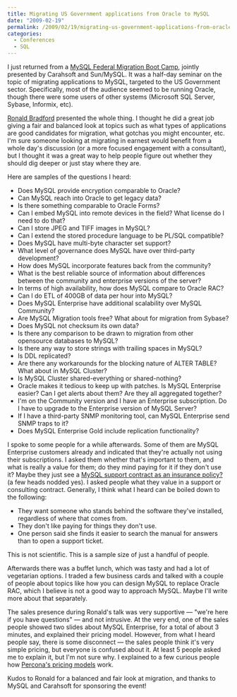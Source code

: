 ```yaml
---
title: Migrating US Government applications from Oracle to MySQL
date: "2009-02-19"
permalink: /2009/02/19/migrating-us-government-applications-from-oracle-to-mysql/
categories:
  - Conferences
  - SQL
---
```

I just returned from a [MySQL Federal Migration Boot Camp][1], jointly presented by Carahsoft and Sun/MySQL. It was a half-day seminar on the topic of migrating applications to MySQL, targeted to the US Government sector. Specifically, most of the audience seemed to be running Oracle, though there were some users of other systems (Microsoft SQL Server, Sybase, Informix, etc).

[Ronald Bradford][2] presented the whole thing. I thought he did a great job giving a fair and balanced look at topics such as what types of applications are good candidates for migration, what gotchas you might encounter, etc. I'm sure someone looking at migrating in earnest would benefit from a whole day's discussion (or a more focused engagement with a consultant), but I thought it was a great way to help people figure out whether they should dig deeper or just stay where they are.

Here are samples of the questions I heard:

*   Does MySQL provide encryption comparable to Oracle?
*   Can MySQL reach into Oracle to get legacy data?
*   Is there something comparable to Oracle Forms?
*   Can I embed MySQL into remote devices in the field? What license do I need to do that?
*   Can I store JPEG and TIFF images in MySQL?
*   Can I extend the stored procedure language to be PL/SQL compatible?
*   Does MySQL have multi-byte character set support?
*   What level of governance does MySQL have over third-party development?
*   How does MySQL incorporate features back from the community?
*   What is the best reliable source of information about differences between the community and enterprise versions of the server?
*   In terms of high availability, how does MySQL compare to Oracle RAC?
*   Can I do ETL of 400GB of data per hour into MySQL?
*   Does MySQL Enterprise have additional scalability over MySQL Community?
*   Are MySQL Migration tools free? What about for migration from Sybase?
*   Does MySQL not checksum its own data?
*   Is there any comparison to be drawn to migration from other opensource databases to MySQL?
*   Is there any way to store strings with trailing spaces in MySQL?
*   Is DDL replicated?
*   Are there any workarounds for the blocking nature of ALTER TABLE? What about in MySQL Cluster?
*   Is MySQL Cluster shared-everything or shared-nothing?
*   Oracle makes it tedious to keep up with patches. Is MySQL Enterprise easier? Can I get alerts about them? Are they all aggregated together?
*   I'm on the Community version and I have an Enterprise subscription. Do I have to upgrade to the Enterprise version of MySQL Server?
*   If I have a third-party SNMP monitoring tool, can MySQL Enterprise send SNMP traps to it?
*   Does MySQL Enterprise Gold include replication functionality?

I spoke to some people for a while afterwards. Some of them are MySQL Enterprise customers already and indicated that they're actually not using their subscriptions. I asked them whether that's important to them, and what is really a value for them; do they mind paying for it if they don't use it? Maybe they just see a [MySQL support contract as an insurance policy?][3] (a few heads nodded yes). I asked people what they value in a support or consulting contract. Generally, I think what I heard can be boiled down to the following:

*   They want someone who stands behind the software they've installed, regardless of where that comes from.
*   They don't like paying for things they don't use.
*   One person said she finds it easier to search the manual for answers than to open a support ticket.

This is not scientific. This is a sample size of just a handful of people.

Afterwards there was a buffet lunch, which was tasty and had a lot of vegetarian options. I traded a few business cards and talked with a couple of people about topics like how you can design MySQL to replace Oracle RAC, which I believe is not a good way to approach MySQL. Maybe I'll write more about that separately.

The sales presence during Ronald's talk was very supportive &#8212; "we're here if you have questions" &#8212; and not intrusive. At the very end, one of the sales people showed two slides about MySQL Enterprise, for a total of about 3 minutes, and explained their pricing model. However, from what I heard people say, there is some disconnect &#8212; the sales people think it's very simple pricing, but everyone is confused about it. At least 5 people asked me to explain it, but I'm not sure why. I explained to a few curious people how [Percona's pricing models][4] work.

Kudos to Ronald for a balanced and fair look at migration, and thanks to MySQL and Carahsoft for sponsoring the event!

 [1]: http://www.carahsoft.com/events/mysql/02-18-09/mysql02-18-09.html
 [2]: http://42sql.com/
 [3]: http://peterzaitsev.com/2009/02/14/how-support-is-different-from-the-car-insurance/
 [4]: http://www.percona.com/flexible-pricing-advantage.html

